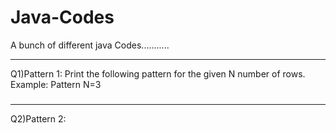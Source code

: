 # Java-Codes
A bunch of different java Codes...........

----------------------------------------------------------------------------------------------------------
Q1)Pattern 1:
  Print the following pattern for the given N number of rows.
  Example:
  Pattern N=3

  ###
  ###
  ###
  
-----------------------------------------------------------------------------------------------------------

Q2)Pattern 2:
